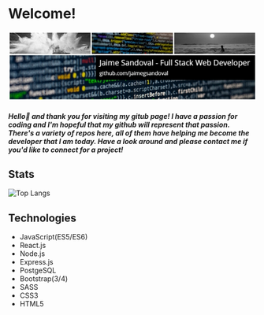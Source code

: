 # Welcome!
![jaimegsandoval](images/banner.jpg)
##### Hello:wave: and thank you for visiting my gitub page! I have a passion for coding and I'm hopeful that my github will represent that passion. There's a variety of repos here, all of them have helping me become the developer that I am today. Have a look around and please contact me if you'd like to connect for a project!
## Stats
![Top Langs](https://github-readme-stats.vercel.app/api/top-langs/?username=jaimegsandoval&layout=compact)
## Technologies 

- JavaScript(ES5/ES6)
- React.js
- Node.js
- Express.js
- PostgeSQL
- Bootstrap(3/4)
- SASS
- CSS3
- HTML5

<!--
**JaimeGSandoval/jaimegsandoval** is a ✨ _special_ ✨ repository because its `README.md` (this file) appears on your GitHub profile.



- 🔭 I’m currently working on ...
- 🌱 I’m currently learning ...
- 👯 I’m looking to collaborate on ...
- 🤔 I’m looking for help with ...
- 💬 Ask me about ...
- 📫 How to reach me: ...
- 😄 Pronouns: ...
- ⚡ Fun fact: ...
-->
